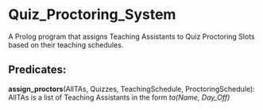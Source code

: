 # Quiz_Proctoring_System
A Prolog program that assigns Teaching Assistants to Quiz Proctoring Slots based on their teaching schedules.
## Predicates:
  **assign_proctors**(AllTAs, Quizzes, TeachingSchedule, ProctoringSchedule):
  AllTAs is a list of Teaching Assistants in the form _ta(Name, Day_Off)_
 
